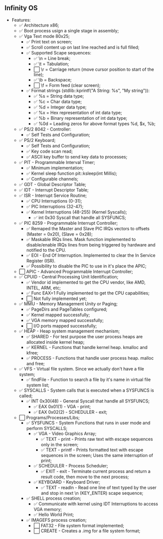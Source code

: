 ## Infinity OS

- Features:
  - ✅ Architecture x86;
  - ✅ Boot process usign a single stage in assembly;
  - ✅ Vga Text mode 80x25;
    - ✅ Print text on screen;
    - ✅ Scroll content up on last line reached and is full filled;
    - ✅ Supported Scape sequences:
      - ✅ \n = Line break;
      - ✅ \t = Tabulation;
      - ⬜ \r = Carriage return (move cursor position to start of the line);
      - ✅ \b = Backspace;
      - ⬜ \f = Form feed (clear screen);
    - ✅ Format strings (stdlib::kprintf("A String: %s", "My string")):
      - ✅ %s = String data type;
      - ✅ %c = Char data type;
      - ✅ %d = Integer data type;
      - ✅ %x = Hex representation of int data type;
      - ✅ %b = Binary representation of int data type;
      - ✅ %0d = Leading zeros for above format types %d, $x, %b;
  - ✅ PS/2 8042 - Controller:
      - ✅ Self Tests and Configuration;
  - ✅ PS/2 Keyboard;
      - ✅ Self Tests and Configuration;
      - ✅ Key code scan read;
      - ✅ ASCII key buffer to send key data to processes;
  - ✅ PIT - Programmable Interval Timer;
      - ✅ Minimum implementation;
      - ✅ Kernel sleep function pit::ksleep(int Millis);
      - ✅ Configurable channels;
  - ✅ GDT - Global Descriptor Table;
  - ✅ IDT - Interrupt Descriptor Table;
  - ✅ ISR - Interrupt Service Routine;
      - ✅ CPU Interruptions (0-31);
      - ✅ PIC Interruptions (32-47);
      - ✅ Kernel Interruptions (48-255) (Kernel Syscalls);
          - ✅ int 0x30 Syscall that handle all SYSFUNCS;
  - ✅ PIC 8259 - Programmable Interrupt Controller;
      - ✅ Remaped the Master and Slave PIC IRQs vectors to offsets (Master = 0x20), (Slave = 0x28);
      - ✅ Maskable IRQs lines. Mask function implemented to disable/enable IRQs lines from being triggered by hardware and notified to the CPU.
      - ✅ EOI - End Of Interruption. Implemented to clear the In Service Register (ISR).
      - ✅ Possibility to disable the PIC to use in it's place the APIC;
  - ⬜ APIC - Advanced Programmable Interrupt Controller;
  - ✅ CPUID - Central Processing Unit Identification;
     - ✅ Vendor id implemented to get the CPU vendor, like AMD, INTEL, ARM, etc;
     - ✅ Func EAX=1 Fully implemented to get the CPU capabilities;
     - ⬜ Not fully implemented yet;
  - ✅ MMU - Memory Management Unity or Paging;
      - ✅ PageDirs and PageTables configured;
      - ✅ Kernel mapped successfully;
      - ✅ VGA memory mapped successfully;
      - ⬜ I/O ports mapped successfully;
  - ✅ HEAP - Heap system management mechanism;
      - ✅ SHARED - For test purpose the user process heaps are allocated inside kernel heap;
      - ✅ KERNEL - Functions that handle kernel heap. kmalloc and kfree;
      - ✅ PROCESS - Functions that handle user process heap. malloc and free;
  - ✅ VFS - Virtual file system. Since we actually don't have a file system;
      - ✅ findFile - Function to search a file by it's name in virtual file system list;
  - ✅ SYSCALLS - System calls that is executed when a SYSFUNCS is called;
      - ✅ INT 0x30(48) - General Syscall that handle all SYSFUNCS;
          - ✅ EAX 0x01(1) - VGA - print;
          - ✅ EAX 0x02(2) - SCHEDULER - exit;
  - ⬜ Programs/Processes/Libs;
      - ✅ SYSFUNCS - System Functions that runs in user mode and perform SYSCALLS;
          - ✅ VGA - Video Graphics Array;
              - ✅ TEXT - print  - Prints raw text with escape sequences only in the screen;
              - ✅ TEXT - printf - Prints formatted text with escape sequences in the screen; Uses the same interruption of print;
          - ✅ SCHEDULER - Process Scheduler;
              - ✅ EXIT - exit - Terminate current process and return a result code, then move to the next process;
          - ✅ KEYBOARD - Keyboard Driver;
              - ✅ TEXT - readln - Read one line of text typed by the user and stop in next \n (KEY_ENTER) scape sequence;
      - ✅ SHELL process creation;
          - ✅ Communicate with kernel using IDT Interruptions to access VGA memory;
          - ✅ Hello World Print;
      - ✅ IMAGEFS process creation;
          - ⬜ FAT32 - File system format implemented;
          - ⬜ CREATE - Creates a .img for a file system format;

      
